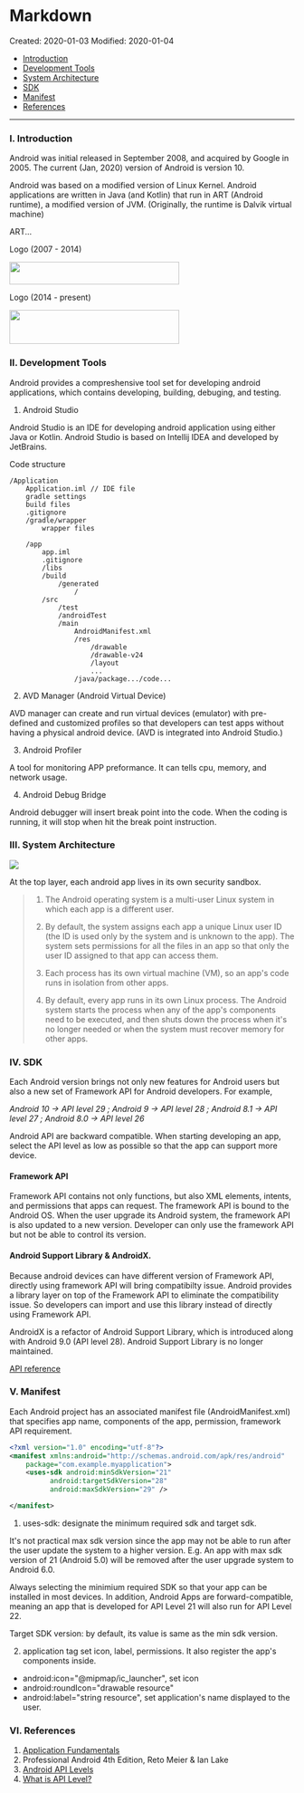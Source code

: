 # Markdown

Created: 2020-01-03
Modified: 2020-01-04

* [Introduction](#intro)
* [Development Tools](#tools)
* [System Architecture](#architecture)
* [SDK](#sdk)
* [Manifest](#manifest)
* [References](#reference)
***
### <a id="intro">I. Introduction</a>
Android was initial released in September 2008, and acquired by Google in 2005. The current (Jan, 2020) version of Android is version 10.

Android was based on a modified version of Linux Kernel. Android applications are written in Java (and Kotlin) that run in ART (Android runtime), a modified version of JVM. (Originally, the runtime is Dalvik virtual machine)

ART...


Logo (2007 - 2014)

<img src="./img/Android_logo_(2007-2014).svg.png" width="300" height="40">

Logo (2014 - present)

<img src="./img/Android_logo_(2014).svg.png" width="300" height="60">

### <a id="tools">II. Development Tools</a>

Android provides a compreshensive tool set for developing android applications, which contains developing, building, debuging, and testing.

1. Android Studio

Android Studio is an IDE for developing android application using either Java or Kotlin. Android Studio is based on Intellij IDEA and developed by JetBrains.

Code structure
```
/Application
    Application.iml // IDE file
    gradle settings
    build files
    .gitignore
    /gradle/wrapper
        wrapper files
    
    /app
        app.iml
        .gitignore
        /libs
        /build
            /generated
                /
        /src
            /test
            /androidTest
            /main
                AndroidManifest.xml
                /res
                    /drawable
                    /drawable-v24
                    /layout
                    ...
                /java/package.../code...

```


2. AVD Manager (Android Virtual Device)

AVD manager can create and run virtual devices (emulator) with pre-defined and customized profiles so that developers can test apps without having a physical android device. (AVD is integrated into Android Studio.)

3. Android Profiler

A tool for monitoring APP preformance. It can tells cpu, memory, and network usage.

4. Android Debug Bridge

Android debugger will insert break point into the code. When the coding is running, it will stop when hit the break point instruction.

### <a id="architecture">III. System Architecture</a>

<img src="./img/android-OS-architecture.png">

At the top layer, each android app lives in its own security sandbox.

>1. The Android operating system is a multi-user Linux system in which each app is a different user.
>
>2. By default, the system assigns each app a unique Linux user ID (the ID is used only by the system and is unknown to the app). The system sets permissions for all the files in an app so that only the user ID assigned to that app can access them.
>
>3. Each process has its own virtual machine (VM), so an app's code runs in isolation from other apps.
>
>4. By default, every app runs in its own Linux process. The Android system starts the process when any of the app's components need to be executed, and then shuts down the process when it's no longer needed or when the system must recover memory for other apps.


### <a id="sdk">IV. SDK</a>

Each Android version brings not only new features for Android users but also a new set of Framework API for Android developers. For example, 

*Android 10 -> API level 29 ; Android 9 -> API level 28 ; Android 8.1 -> API level 27 ; Android 8.0 -> API level 26*

Android API are backward compatible. When starting developing an app, select the API level as low as possible so that the app can support more device.

#### Framework API

Framework API contains not only functions, but also XML elements, intents, and permissions that apps can request. The framework API is bound to the Android OS. When the user upgrade its Android system, the framework API is also updated to a new version. Developer can only use the framework API but not be able to control its version.

#### Android Support Library & AndroidX.

Because android devices can have different version of Framework API, directly using framework API will bring compatibilty issue. Android provides a library layer on top of the Framework API to eliminate the compatibility issue. So developers can import and use this library instead of directly using Framework API.

AndroidX is a refactor of Android Support Library, which is introduced along with Android 9.0 (API level 28). Android Support Library is no longer maintained.

[API reference](https://developer.android.com/reference/)
### <a id="manifest">V. Manifest</a>

Each Android project has an associated manifest file (AndroidManifest.xml) that specifies app name, components of the app, permission, framework API requirement.
```XML
<?xml version="1.0" encoding="utf-8"?>
<manifest xmlns:android="http://schemas.android.com/apk/res/android"
    package="com.example.myapplication">
    <uses-sdk android:minSdkVersion="21"
          android:targetSdkVersion="28"
          android:maxSdkVersion="29" />

</manifest>

```

1. uses-sdk: designate the minimum required sdk and target sdk.

It's not practical max sdk version since the app may not be able to run after the user update the system to a higher version.
E.g. An app with max sdk version of 21 (Android 5.0) will be removed after the user upgrade system to Android 6.0.

Always selecting the minimium required SDK so that your app can be installed in most devices. In addition, Android Apps are forward-compatible, meaning
an app that is developed for API Level 21 will also run for API Level 22.

Target SDK version: by default, its value is same as the min sdk version.

2. application tag set icon, label, permissions. It also register the app's components inside.
* android:icon="@mipmap/ic_launcher", set icon
* android:roundIcon="drawable resource"
* android:label="string resource", set application's name displayed to the user.


### <a id="reference">VI. References</a>
1. <a href="https://developer.android.com/guide/components/fundamentals" target="_blank">Application Fundamentals</a>
2. Professional Android 4th Edition, Reto Meier & Ian Lake
3. <a href="http://www.dre.vanderbilt.edu/~schmidt/android/android-4.0/out/target/common/docs/doc-comment-check/guide/appendix/api-levels.html" target="_blank">Android API Levels</a>
4. <a href="https://developer.android.com/guide/topics/manifest/uses-sdk-element#ApiLevels" target="_blank">What is API Level?</a>